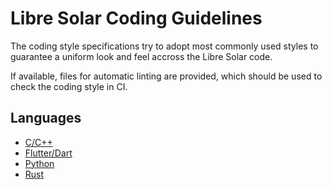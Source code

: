 # Libre Solar Coding Guidelines

The coding style specifications try to adopt most commonly used styles to guarantee a uniform look and feel accross the Libre Solar code.

If available, files for automatic linting are provided, which should be used to check the coding style in CI.

## Languages

- [C/C++](./c-cpp)
- [Flutter/Dart](./flutter-dart)
- [Python](./python)
- [Rust](./rust)
